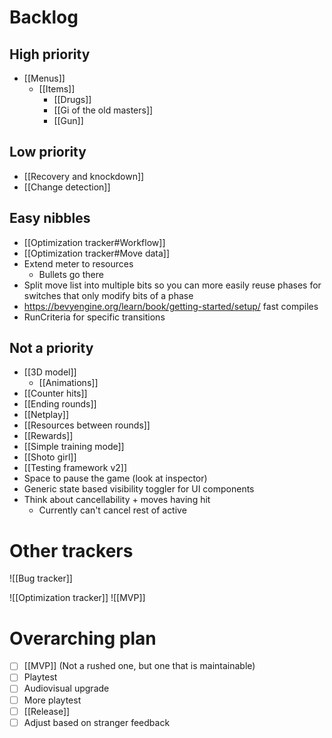 # Backlog
## High priority
- [[Menus]]
	- [[Items]]
		- [[Drugs]]
		- [[Gi of the old masters]]
		- [[Gun]]

## Low priority
- [[Recovery and knockdown]]
- [[Change detection]]

## Easy nibbles
- [[Optimization tracker#Workflow]]
- [[Optimization tracker#Move data]]
- Extend meter to resources
	- Bullets go there
- Split move list into multiple bits so you can more easily reuse phases for switches that only modify bits of a phase
- https://bevyengine.org/learn/book/getting-started/setup/ fast compiles
- RunCriteria for specific transitions

## Not a priority
- [[3D model]]
	- [[Animations]]
- [[Counter hits]]
- [[Ending rounds]]
- [[Netplay]]
- [[Resources between rounds]]
- [[Rewards]]
- [[Simple training mode]]
- [[Shoto girl]]
- [[Testing framework v2]]
- Space to pause the game (look at inspector)
- Generic state based visibility toggler for UI components
- Think about cancellability + moves having hit
	- Currently can't cancel rest of active

# Other trackers
![[Bug tracker]]

![[Optimization tracker]]
![[MVP]]

# Overarching plan
- [ ] [[MVP]] (Not a rushed one, but one that is maintainable)
- [ ] Playtest
- [ ] Audiovisual upgrade
- [ ] More playtest
- [ ] [[Release]]
- [ ] Adjust based on stranger feedback
